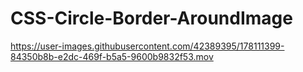 # CSS-Circle-Border-AroundImage



https://user-images.githubusercontent.com/42389395/178111399-84350b8b-e2dc-469f-b5a5-9600b9832f53.mov

